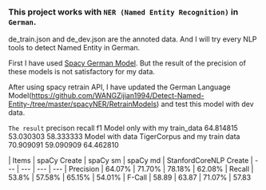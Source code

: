 ### This project works with `NER (Named Entity Recognition)` in `German`. 

de_train.json and de_dev.json are the annoted data. And I will try every NLP tools to detect Named Entity in German.

First I have used [Spacy German Model](https://spacy.io/models/de). But the result of the precision of these models is not satisfactory for my data.

After using spacy retrain API, I have updated the German Language Model(https://github.com/WANGZijian1994/Detect-Named-Entity-/tree/master/spacyNER/RetrainModels) and test this model with dev data. 

`The result`
 	precison 	recall 	f1
Model only with my train_data 	64.814815 	53.030303 	58.333333
Model with data TigerCorpus and my train data 	70.909091 	59.090909 	64.462810

| Items | spaCy Create | spaCy sm | spaCy md | StanfordCoreNLP Create 
| --- | --- | --- | --- 
| Precision | 64.07% | 71.70% | 78.18% | 62.08% 
| Recall | 53.8% | 57.58% | 65.15% | 54.01% 
| F-Call | 58.89 | 63.87 | 71.07% | 57.83 


